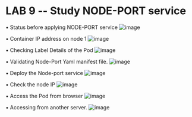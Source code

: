 # LAB 9 -- Study NODE-PORT service

• Status before applying NODE-PORT service
![image](https://user-images.githubusercontent.com/71546848/220205075-7e615827-9ba2-4b17-bfa3-0618a19c0fa4.png)

• Container IP address on node 1
![image](https://user-images.githubusercontent.com/71546848/220205086-fa36cf18-a667-446a-9da7-beb4aa1e0a34.png)

• Checking Label Details of the Pod
![image](https://user-images.githubusercontent.com/71546848/220205113-5e70c862-ae32-421d-90d5-1dd60f6f7bcf.png)

• Validating Node-Port Yaml manifest file.
![image](https://user-images.githubusercontent.com/71546848/220205147-c8000e02-eeab-4871-8663-35290ab9e12d.png)

• Deploy the Node-port service
![image](https://user-images.githubusercontent.com/71546848/220205158-8b1f8c7e-ac68-4845-a9ac-bfa9b4a63120.png)

• Check the node IP
![image](https://user-images.githubusercontent.com/71546848/220205183-9d2ade81-d44a-49aa-ad73-8648ae8f197d.png)

• Access the Pod from browser
![image](https://user-images.githubusercontent.com/71546848/220205213-4810f0e6-0ca9-4a8f-8d27-609ddc820d92.png)

• Accessing from another server.
![image](https://user-images.githubusercontent.com/71546848/220205239-ef7fb1e4-8954-4157-9fe1-caee58f35dc5.png)
